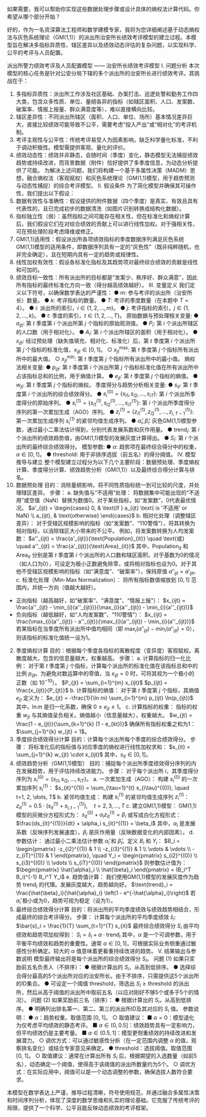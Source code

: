 如果需要，我可以帮助你实现这些数据处理步骤或设计具体的熵权法计算代码。你希望从哪个部分开始？

好的，作为一名资深算法工程师和数学建模专家，我将为您详细阐述基于动态熵权法与灰色系统理论（GM(1,1)）的派出所治安所长绩效考评模型的建立过程。本模型旨在解决多指标异质性、辖区差异以及绩效动态评估的复杂问题，以实现科学、公平的考评与人员配置。

派出所警力绩效考评及人员配置模型 —— 治安所长绩效考评模型
I. 问题分析
本次模型的核心任务是针对公安分局下辖的多个派出所的治安所长进行绩效考评。其挑战在于：
1. 多指标异质性：派出所工作涉及社区基础、办案打击、巡逻处警和勤务工作四大类，包含众多性质、单位、量纲各异的指标（如辖区面积、人口、发案数、破案率、情报上报量、群众满意度等），难以直接横向比较。
2. 辖区差异性：不同派出所辖区（面积、人口、单位、场所）基本情况差异巨大，直接比较绩效可能导致不公平，需要考虑“投入产出”或“相对化”的考评机制。
3. 考评主观性与公平性：传统考评易受人为因素影响，缺乏科学量化标准，不利于调动积极性。模型需提供客观、量化的评价。
4. 绩效动态性：绩效并非静态，会随时间（季度）变化，静态模型无法捕捉绩效趋势或持续改进，而背景数据（附件）恰好提供了多季度信息，为动态分析提供了可能。
为解决上述问题，我们将构建一个基于多属性决策（MADM）思想，融合熵权法（客观赋权）和灰色系统理论（GM(1,1)模型，用于趋势预测与动态性捕捉）的综合考评模型。
II. 假设条件
为了简化模型并确保其可操作性，我们提出以下假设：
1. 数据有效性与准确性：假设提供的附件数据（四个季度）是真实、有效且具有代表性的，且已完成初步的数据清洗（如图片识别转换成结构化数据）。
2. 指标独立性（弱）：虽然指标之间可能存在相关性，但在标准化和熵权计算后，我们假设它们在对综合绩效的贡献上可以进行线性加权。对于强相关性，可在预处理阶段考虑降维或修正。
3. GM(1,1)适用性：假设派出所各项绩效指标的季度数据序列满足灰色系统GM(1,1)模型的适用条件，即数据序列具有一定的“灰色性”（既非纯粹随机，也非完全确定），且在短期内具有一定的趋势或规律性。
4. 线性加权有效性：假设各标准化指标及其趋势项对最终综合绩效的贡献是线性和可加的。
5. 绩效目标一致性：所有派出所的目标都是“发案少、秩序好、群众满意”，因此所有指标的最终标准化方向一致（得分越高绩效越好）。
III. 变量定义
我们定义以下符号，以确保数学表达的严谨性：
● $m$: 参与考评的派出所（治安所长）数量。
● $k$: 考评指标的数量。
● $T$: 考评的季度数量（在本题中 $T=4$）。
● $i$: 派出所的索引，$i \in \{1, 2, \dots, m\}$。
● $j$: 考评指标的索引，$j \in \{1, 2, \dots, k\}$。
● $t$: 季度的索引，$t \in \{1, 2, \dots, T\}$。
原始数据与预处理相关变量:
● $a_{ijt}$: 第 $t$ 季度第 $i$ 个派出所第 $j$ 个指标的原始观测值。
● $P_i$: 第 $i$ 个派出所辖区的人口数（用于相对化）。
● $A_i$: 第 $i$ 个派出所辖区的面积（用于相对化）。
● $x_{ijt}$: 经过预处理（缺失值填充、相对化、标准化）后，第 $t$ 季度第 $i$ 个派出所第 $j$ 个指标的标准化值，$x_{ijt} \in [0, 1]$。
  ○ $x_{jt}^{\max}$: 第 $t$ 季度第 $j$ 个指标所有派出所中的最大值。
  ○ $x_{jt}^{\min}$: 第 $t$ 季度第 $j$ 个指标所有派出所中的最小值。
熵权法相关变量:
● $p_{ijt}$: 第 $t$ 季度第 $i$ 个派出所第 $j$ 个指标标准化值在所有派出所中占该指标总和的比例，用于熵值计算。
● $e_{jt}$: 第 $t$ 季度第 $j$ 个指标的熵值。
● $w_{jt}$: 第 $t$ 季度第 $j$ 个指标的熵权。
季度得分与趋势分析相关变量:
● $s_{it}$: 第 $t$ 季度第 $i$ 个派出所的综合绩效得分。
● $s_{i}^{(0)} = \{s_{i1}, s_{i2}, \dots, s_{iT}\}$: 第 $i$ 个派出所季度得分的原始序列。
● $s_{i}^{(1)} = \{s_{i1}^{(1)}, s_{i2}^{(1)}, \dots, s_{iT}^{(1)}\}$: 第 $i$ 个派出所季度得分序列的第一次累加生成（AGO）序列。
● $z_{i}^{(1)} = \{z_{i1}^{(1)}, z_{i2}^{(1)}, \dots, z_{i,T-1}^{(1)}\}$: 第一次累加生成序列 $s_{i}^{(1)}$ 的紧邻均值生成序列。
● $\hat{\alpha}_i, \hat{\beta}_i$: 灰色GM(1,1)模型参数，通过最小二乘法估计得到，分别代表发展系数和灰作用量。
● $\text{trend}_i$: 第 $i$ 个派出所的绩效趋势值，由GM(1,1)模型的发展灰度计算得出。
● $S_i$: 第 $i$ 个派出所的最终综合绩效得分。
模型参数:
● $\alpha$: 趋势项在最终综合得分中的权重，$\alpha \in [0, 1]$。
● $\text{threshold}$: 用于非排序选拔（前五名）的得分阈值。
IV. 模型推导与建立
整个模型建立过程分为以下几个主要阶段：数据预处理、季度熵权计算、季度得分计算、绩效趋势分析（GM(1,1)）以及最终综合得分计算与排名。
1. 数据预处理
目的：消除量纲影响，将不同性质指标统一到可比较的尺度，并处理辖区差异。
步骤：
a.  缺失值与“不适用”处理：
将数据集中可能出现的“不适用”或空值（NaN）替换为数值0。对于某些指标，如“发案数”，0代表最优情况。
$a'_{ijt} = \begin{cases} 0, & \text{if } a_{ijt} \text{ is '不适用' or NaN} \\ a_{ijt}, & \text{otherwise} \end{cases}$
b.  相对化处理（调整辖区差异）：
对于受辖区规模影响的指标（如“发案数”、“110警情”），将其转换为相对指标，以消除辖区大小带来的不公平。
例如，将发案数转换为人均发案数：
$a''_{ijt} = \frac{a'_{ijt}}{\text{Population}_{it}} \quad \text{或} \quad a''_{ijt} = \frac{a'_{ijt}}{\text{Area}_{it}}$
其中，$\text{Population}_{it}$ 和 $\text{Area}_{it}$ 分别是第 $t$ 季度第 $i$ 个派出所的人口数和辖区面积。对于基数为0的情况（如人口为0），可设定为极小正数避免除零，或将相对指标也设为0。对于其他不受辖区规模影响的指标（如“满意度”、“破案率”），保持原值 $a''_{ijt} = a'_{ijt}$。
c.  标准化处理（Min-Max Normalization）：
将所有指标数值缩放到 $[0, 1]$ 范围内，并统一方向（值越大越好）。
*   正向指标（越高越好，如“破案率”、“满意度”、“情报上报”）：
$x_{ijt} = \frac{a''_{ijt} - \min_{i}(a''_{ijt})}{\max_{i}(a''_{ijt}) - \min_{i}(a''_{ijt})}$
*   负向指标（越低越好，如“人均发案数”、“110警情”）：
$x_{ijt} = \frac{\max_{i}(a''_{ijt}) - a''_{ijt}}{\max_{i}(a''_{ijt}) - \min_{i}(a''_{ijt})}$
若某指标在当季度所有派出所中值均相同（即 $\max_{i}(a''_{ijt}) - \min_{i}(a''_{ijt}) = 0$），则该指标的标准化值统一设为1。
2. 季度熵权计算
目的：根据每个季度各指标的离散程度（变异度）客观赋权。离散度越大，包含的信息量越大，权重越高。
步骤：
a.  计算指标的归一化比例：
对于第 $t$ 季度第 $j$ 个指标，计算每个派出所的标准化值在该指标总和中的比例 $p_{ijt}$。为避免对数运算中的零值，当 $x_{ijt}=0$ 时，可将其视为一个极小的正数（如 $10^{-10}$）。
$P_{jt} = \sum_{i=1}^{m} x_{ijt}$
$p_{ijt} = \frac{x_{ijt}}{P_{jt}}$
b.  计算指标的熵值：
对于第 $t$ 季度第 $j$ 个指标，其熵值 $e_{jt}$ 定义为：
$e_{jt} = -\frac{1}{\ln m} \sum_{i=1}^{m} p_{ijt} \ln(p_{ijt})$
其中，$\ln m$ 是归一化系数，确保 $0 \le e_{jt} \le 1$。
c.  计算指标的权重：
指标的权重 $w_{jt}$ 与其熵值呈负相关。熵值越小（信息量越大），权重越大。
$w_{jt} = \frac{1 - e_{jt}}{\sum_{k=1}^{k} (1 - e_{kt})}$
确保所有指标权重之和为1：$\sum_{j=1}^{k} w_{jt} = 1$。
3. 季度综合绩效得分计算
目的：计算每个派出所每个季度的综合绩效得分。
步骤：
将标准化后的指标值与对应季度的熵权进行线性加权求和：
$s_{it} = \sum_{j=1}^{k} w_{jt} \cdot x_{ijt}$
其中，$s_{it} \in [0, 1]$。
4. 绩效趋势分析（GM(1,1)模型）
目的：捕捉每个派出所季度绩效得分序列的内在发展趋势，用于评估持续改进能力。
步骤：
对于每个派出所 $i$，其季度得分序列为 $s_{i}^{(0)} = \{s_{i1}, s_{i2}, \dots, s_{iT}\}$。
a.  一次累加生成（AGO）：
构建 $s_{i}^{(0)}$ 的一次累加序列 $s_{i}^{(1)}$：
$s_{it}^{(1)} = \sum_{\tau=1}^{t} s_{i\tau}^{(0)}, \quad t=1, 2, \dots, T$
b.  紧邻均值生成：
构建 $s_{i}^{(1)}$ 的紧邻均值生成序列 $z_{i}^{(1)}$：
$z_{it}^{(1)} = 0.5 \cdot (s_{it}^{(1)} + s_{i,t-1}^{(1)}), \quad t=2, 3, \dots, T$
c.  建立GM(1,1)模型：
GM(1,1)模型的灰微分方程形式为：
$s_{it}^{(0)} + \alpha_i z_{it}^{(1)} = \beta_i$
或写成白化方程形式：
$\frac{ds_{it}^{(1)}}{dt} + \alpha_i s_{it}^{(1)} = \beta_i$
其中，$\alpha_i$ 是发展系数（反映序列发展速度），$\beta_i$ 是灰作用量（反映数据变化的内部因素）。
d.  参数估计：
通过最小二乘法估计参数 $\hat{\alpha}_i$ 和 $\hat{\beta}_i$。定义 $B_i$ 和 $Y_i$：
$B_i = \begin{pmatrix} -z_{i2}^{(1)} & 1 \\ -z_{i3}^{(1)} & 1 \\ \vdots & \vdots \\ -z_{iT}^{(1)} & 1 \end{pmatrix}, \quad Y_i = \begin{pmatrix} s_{i2}^{(0)} \\ s_{i3}^{(0)} \\ \vdots \\ s_{iT}^{(0)} \end{pmatrix}$
则参数估计值为：
$\begin{pmatrix} \hat{\alpha}_i \\ \hat{\beta}_i \end{pmatrix} = (B_i^T B_i)^{-1} B_i^T Y_i$
e.  趋势值计算：
我们使用GM(1,1)模型的发展灰度作为趋势 $\text{trend}_i$ 的代理。发展灰度越大，趋势越向好。
$\text{trend}_i = \frac{\hat{\beta}_i}{\hat{\alpha}_i} \left(1 - e^{-\hat{\alpha}_i}\right)$
若 $\hat{\alpha}_i$ 极小或为0，趋势可视为稳定（设为1）。
5. 最终综合绩效得分计算
目的：将派出所的平均季度绩效与绩效趋势相结合，形成最终的综合考评得分。
步骤：
计算每个派出所的平均季度绩效 $\bar{s}_i$:
$\bar{s}_i = \frac{1}{T} \sum_{t=1}^{T} s_{it}$
最终综合绩效得分 $S_i$ 由平均绩效和趋势项加权得到：
$S_i = \bar{s}_i + \alpha \cdot \text{trend}_i$
其中，$\alpha$ 是一个可调参数，用于平衡平均绩效和趋势的重要性。通常 $\alpha \in [0, 1]$，可根据实际业务侧重通过敏感性分析确定。较大的 $\alpha$ 值意味着更看重持续改进的趋势。
V. 结果输出与参数说明
模型最终输出将是每个派出所的综合绩效得分 $S_i$。
问题 (1) 如果只奖励前五名负责人（不排序）：
● 根据计算出的 $S_i$，从高到低排序。
● 选择综合得分最高的5个派出所对应的治安所长。由于不排序，只需提供这5个派出所的ID集合。
● 可设定一个阈值 $\text{threshold}$，筛选出 $S_i \ge \text{threshold}$ 的派出所，然后从高于阈值的派出所中取前五名（以应对刚好不够5个或多于5个的情况）。
问题 (2) 如果奖励前三名（排序）：
● 根据计算出的 $S_i$，从高到低排序。
● 明确列出排名第一、第二、第三的派出所ID及其对应的 $S_i$ 值。
参数说明：
● $\alpha$：趋势权重。取值范围 [0, 1]。
  ○ 取值建议：
    ■ $\alpha=0$：模型退化为仅考虑平均绩效的静态考评。
    ■ $\alpha \in (0, 0.5]$：绩效趋势具有一定影响力，但平均绩效仍是主要考量。
    ■ $\alpha \in (0.5, 1]$：模型更侧重绩效的持续改进和发展潜力。
  ○ 调优方式：可以通过敏感性分析（在一定范围内调整 $\alpha$ 的值，观察排名变化）或结合专家意见来确定。
● $\text{threshold}$：选拔阈值。取值范围 [0, 1]。
  ○ 取值建议：通常在计算出所有 $S_i$ 后，根据期望的入选数量（如前5名），动态确定一个阈值，使得高于该阈值的派出所数量约为5个。
  ○ 调优方式：在实际应用中，阈值可以是一个动态调整的参数，确保选拔人数符合要求。

本模型在数学表达上严谨，推导过程清晰，符号使用规范，并通过融合多属性决策和时间序列分析，体现了深度的数学思维和扎实的理论基础。它克服了传统考评的局限，提供了一个科学、公平且能反映动态绩效的考评框架。